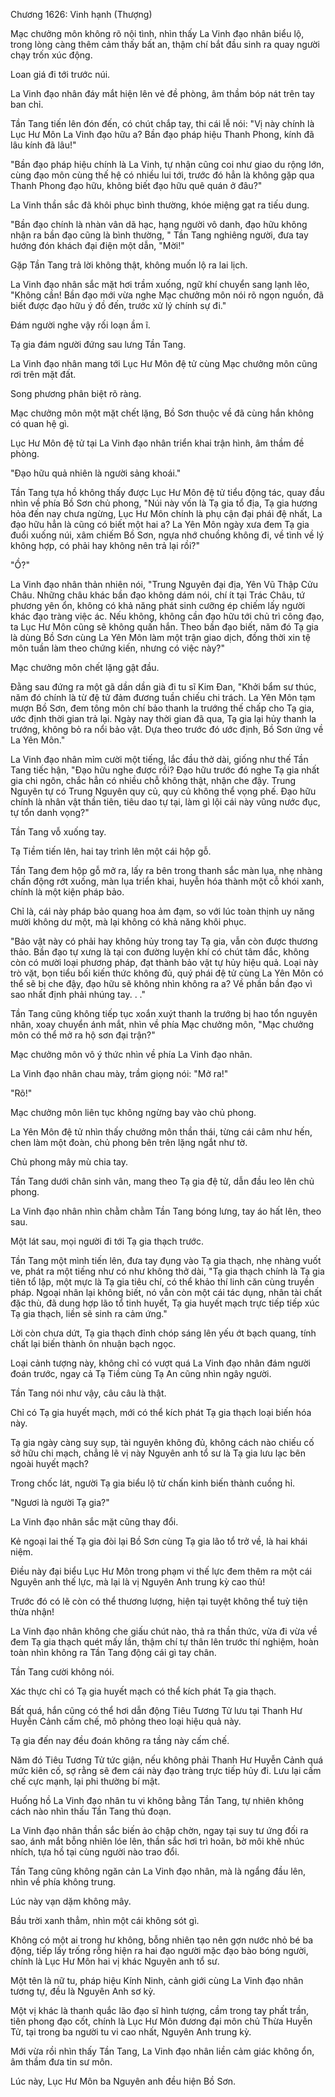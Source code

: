 




Chương 1626: Vinh hạnh (Thượng)


Mạc chưởng môn không rõ nội tình, nhìn thấy La Vinh đạo nhân biểu lộ, trong lòng càng thêm cảm thấy bất an, thậm chí bắt đầu sinh ra quay người chạy trốn xúc động.

Loan giá đi tới trước núi.

La Vinh đạo nhân đáy mắt hiện lên vẻ đề phòng, âm thầm bóp nát trên tay ban chỉ.

Tần Tang tiến lên đón đến, có chút chắp tay, thi cái lễ nói: "Vị này chính là Lục Hư Môn La Vinh đạo hữu a? Bần đạo pháp hiệu Thanh Phong, kính đã lâu kính đã lâu!"

"Bần đạo pháp hiệu chính là La Vinh, tự nhận cũng coi như giao du rộng lớn, cùng đạo môn cùng thế hệ có nhiều lui tới, trước đó hẳn là không gặp qua Thanh Phong đạo hữu, không biết đạo hữu quê quán ở đâu?"

La Vinh thần sắc đã khôi phục bình thường, khóe miệng gạt ra tiếu dung.

"Bần đạo chính là nhàn vân dã hạc, hạng người vô danh, đạo hữu không nhận ra bần đạo cũng là bình thường, " Tần Tang nghiêng người, đưa tay hướng đón khách đại điện một dẫn, "Mời!"

Gặp Tần Tang trả lời không thật, không muốn lộ ra lai lịch.

La Vinh đạo nhân sắc mặt hơi trầm xuống, ngữ khí chuyển sang lạnh lẽo, "Không cần! Bần đạo mới vừa nghe Mạc chưởng môn nói rõ ngọn nguồn, đã biết được đạo hữu ý đồ đến, trước xử lý chính sự đi."

Đám người nghe vậy rối loạn ầm ĩ.

Tạ gia đám người đứng sau lưng Tần Tang.

La Vinh đạo nhân mang tới Lục Hư Môn đệ tử cùng Mạc chưởng môn cũng rơi trên mặt đất.

Song phương phân biệt rõ ràng.

Mạc chưởng môn một mặt chết lặng, Bồ Sơn thuộc về đã cùng hắn không có quan hệ gì.

Lục Hư Môn đệ tử tại La Vinh đạo nhân triển khai trận hình, âm thầm đề phòng.

"Đạo hữu quả nhiên là người sảng khoái."

Tần Tang tựa hồ không thấy được Lục Hư Môn đệ tử tiểu động tác, quay đầu nhìn về phía Bồ Sơn chủ phong, "Núi này vốn là Tạ gia tổ địa, Tạ gia hương hỏa đến nay chưa ngừng, Lục Hư Môn chính là phụ cận đại phái đệ nhất, La đạo hữu hẳn là cũng có biết một hai a? La Yên Môn ngày xưa đem Tạ gia đuổi xuống núi, xâm chiếm Bồ Sơn, ngựa nhớ chuồng không đi, về tình về lý không hợp, có phải hay không nên trả lại rồi?"

"Ồ?"

La Vinh đạo nhân thản nhiên nói, "Trung Nguyên đại địa, Yên Vũ Thập Cửu Châu. Những châu khác bần đạo không dám nói, chí ít tại Trác Châu, tứ phương yên ổn, không có khả năng phát sinh cưỡng ép chiếm lấy người khác đạo tràng việc ác. Nếu không, không cần đạo hữu tới chủ trì công đạo, ta Lục Hư Môn cũng sẽ không quấn hắn. Theo bần đạo biết, năm đó Tạ gia là dùng Bồ Sơn cùng La Yên Môn làm một trận giao dịch, đồng thời xin tệ môn tuần làm theo chứng kiến, nhưng có việc này?"

Mạc chưởng môn chết lặng gật đầu.

Đằng sau đứng ra một gã dần dần già đi tu sĩ Kim Đan, "Khởi bẩm sư thúc, năm đó chính là từ đệ tử đảm đương tuần chiếu chi trách. La Yên Môn tạm mượn Bồ Sơn, đem tông môn chí bảo thanh la trướng thế chấp cho Tạ gia, ước định thời gian trả lại. Ngày nay thời gian đã qua, Tạ gia lại hủy thanh la trướng, không bỏ ra nổi bảo vật. Dựa theo trước đó ước định, Bồ Sơn ứng về La Yên Môn."

La Vinh đạo nhân mỉm cười một tiếng, lắc đầu thở dài, giống như thế Tần Tang tiếc hận, "Đạo hữu nghe được rồi? Đạo hữu trước đó nghe Tạ gia nhất gia chi ngôn, chắc hẳn có nhiều chỗ không thật, nhận che đậy. Trung Nguyên tự có Trung Nguyên quy củ, quy củ không thể vọng phế. Đạo hữu chính là nhân vật thần tiên, tiêu dao tự tại, làm gì lội cái này vũng nước đục, tự tổn danh vọng?"

Tần Tang vỗ xuống tay.

Tạ Tiềm tiến lên, hai tay trình lên một cái hộp gỗ.

Tần Tang đem hộp gỗ mở ra, lấy ra bên trong thanh sắc màn lụa, nhẹ nhàng chấn động rớt xuống, màn lụa triển khai, huyễn hóa thành một cỗ khói xanh, chính là một kiện pháp bảo.

Chỉ là, cái này pháp bảo quang hoa ảm đạm, so với lúc toàn thịnh uy năng mười không dư một, mà lại không có khả năng khôi phục.

"Bảo vật này có phải hay không hủy trong tay Tạ gia, vẫn còn được thương thảo. Bần đạo tự xưng là tại con đường luyện khí có chút tâm đắc, không còn có mười loại phương pháp, đạt thành bảo vật tự hủy hiệu quả. Loại này trò vặt, bọn tiểu bối kiến thức không đủ, quý phái đệ tử cùng La Yên Môn có thể sẽ bị che đậy, đạo hữu sẽ không nhìn không ra a? Về phần bần đạo vì sao nhất định phải nhúng tay. . ."

Tần Tang cũng không tiếp tục xoắn xuýt thanh la trướng bị hao tổn nguyên nhân, xoay chuyển ánh mắt, nhìn về phía Mạc chưởng môn, "Mạc chưởng môn có thể mở ra hộ sơn đại trận?"

Mạc chưởng môn vô ý thức nhìn về phía La Vinh đạo nhân.

La Vinh đạo nhân chau mày, trầm giọng nói: "Mở ra!"

"Rõ!"

Mạc chưởng môn liên tục không ngừng bay vào chủ phong.

La Yên Môn đệ tử nhìn thấy chưởng môn thần thái, từng cái câm như hến, chen làm một đoàn, chủ phong bên trên lặng ngắt như tờ.

Chủ phong mây mù chia tay.

Tần Tang dưới chân sinh vân, mang theo Tạ gia đệ tử, dẫn đầu leo lên chủ phong.

La Vinh đạo nhân nhìn chằm chằm Tần Tang bóng lưng, tay áo hất lên, theo sau.

Một lát sau, mọi người đi tới Tạ gia thạch trước.

Tần Tang một mình tiến lên, đưa tay đụng vào Tạ gia thạch, nhẹ nhàng vuốt ve, phát ra một tiếng như có như không thở dài, "Tạ gia thạch chính là Tạ gia tiên tổ lập, một mực là Tạ gia tiêu chí, có thể khảo thí linh căn cùng truyền pháp. Ngoại nhân lại không biết, nó vẫn còn một cái tác dụng, nhân tài chất đặc thù, đã dung hợp lão tổ tinh huyết, Tạ gia huyết mạch trực tiếp tiếp xúc Tạ gia thạch, liền sẽ sinh ra cảm ứng."

Lời còn chưa dứt, Tạ gia thạch đỉnh chóp sáng lên yếu ớt bạch quang, tính chất lại biến thành ôn nhuận bạch ngọc.

Loại cảnh tượng này, không chỉ có vượt quá La Vinh đạo nhân đám người đoán trước, ngay cả Tạ Tiềm cùng Tạ An cũng nhìn ngây người.

Tần Tang nói như vậy, câu câu là thật.

Chỉ có Tạ gia huyết mạch, mới có thể kích phát Tạ gia thạch loại biến hóa này.

Tạ gia ngày càng suy sụp, tài nguyên không đủ, không cách nào chiếu cố sở hữu chi mạch, chẳng lẽ vị này Nguyên anh tổ sư là Tạ gia lưu lạc bên ngoài huyết mạch?

Trong chốc lát, người Tạ gia biểu lộ từ chấn kinh biến thành cuồng hỉ.

"Ngươi là người Tạ gia?"

La Vinh đạo nhân sắc mặt cũng thay đổi.

Kẻ ngoại lai thế Tạ gia đòi lại Bồ Sơn cùng Tạ gia lão tổ trở về, là hai khái niệm.

Điều này đại biểu Lục Hư Môn trong phạm vi thế lực đem thêm ra một cái Nguyên anh thế lực, mà lại là vị Nguyên Anh trung kỳ cao thủ!

Trước đó có lẽ còn có thể thương lượng, hiện tại tuyệt không thể tuỳ tiện thừa nhận!

La Vinh đạo nhân không che giấu chút nào, thả ra thần thức, vừa đi vừa về đem Tạ gia thạch quét mấy lần, thậm chí tự thân lên trước thí nghiệm, hoàn toàn nhìn không ra Tần Tang động cái gì tay chân.

Tần Tang cười không nói.

Xác thực chỉ có Tạ gia huyết mạch có thể kích phát Tạ gia thạch.

Bất quá, hắn cũng có thể hơi dẫn động Tiêu Tương Tử lưu tại Thanh Hư Huyễn Cảnh cấm chế, mô phỏng theo loại hiệu quả này.

Tạ gia đến nay đều đoán không ra tầng này cấm chế.

Năm đó Tiêu Tương Tử tức giận, nếu không phải Thanh Hư Huyễn Cảnh quá mức kiên cố, sợ rằng sẽ đem cái này đạo tràng trực tiếp hủy đi. Lưu lại cấm chế cực mạnh, lại phi thường bí mật.

Huống hồ La Vinh đạo nhân tu vi không bằng Tần Tang, tự nhiên không cách nào nhìn thấu Tần Tang thủ đoạn.

La Vinh đạo nhân thần sắc biến ảo chập chờn, ngay tại suy tư ứng đối ra sao, ánh mắt bỗng nhiên lóe lên, thần sắc hơi trì hoãn, bờ môi khẽ nhúc nhích, tựa hồ tại cùng người nào trao đổi.

Tần Tang cũng không ngăn cản La Vinh đạo nhân, mà là ngẩng đầu lên, nhìn về phía không trung.

Lúc này vạn dặm không mây.

Bầu trời xanh thẳm, nhìn một cái không sót gì.

Không có một ai trong hư không, bỗng nhiên tạo nên gợn nước nhỏ bé ba động, tiếp lấy trống rỗng hiện ra hai đạo người mặc đạo bào bóng người, chính là Lục Hư Môn hai vị khác Nguyên anh tổ sư.

Một tên là nữ tu, pháp hiệu Kính Ninh, cảnh giới cùng La Vinh đạo nhân tương tự, đều là Nguyên Anh sơ kỳ.

Một vị khác là thanh quắc lão đạo sĩ hình tượng, cầm trong tay phất trần, tiên phong đạo cốt, chính là Lục Hư Môn đương đại môn chủ Thừa Huyễn Tử, tại trong ba người tu vi cao nhất, Nguyên Anh trung kỳ.

Mới vừa rồi nhìn thấy Tần Tang, La Vinh đạo nhân liền cảm giác không ổn, âm thầm đưa tin sư môn.

Lúc này, Lục Hư Môn ba Nguyên anh đều hiện Bồ Sơn.




